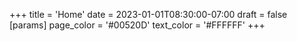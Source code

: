 +++
title = 'Home'
date = 2023-01-01T08:30:00-07:00
draft = false
[params]
    page_color = '#00520D'
    text_color = '#FFFFFF'
+++